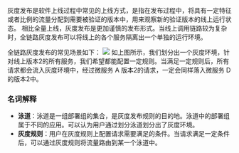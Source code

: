 灰度发布是软件上线过程中常见的上线方式，是指在发布过程中，将具有一定特征或者比例的流量分配到需要被验证的版本中，用来观察新的验证版本的线上运行状态。
相比全量上线，灰度发布是更加谨慎的发布形式。当线上调用链路较为复杂时，全链路灰度发布可以将线上的各个服务隔离出一个单独的运行环境。

全链路灰度发布的常见场景如下：
![](https://main.qcloudimg.com/raw/4b3e3c63c395c366f5c613c788f7641a.png)
如上图所示，我们划分出一个灰度环境，针对线上版本2的所有服务，我们希望都能配置一定规则。当满足一定规则后，所有请求都会流入灰度环境中，经过微服务 A 版本2的请求，一定会同样落入微服务 D 的版本2中。

### 名词解释
- **泳道**：泳道是一组部署组的集合，是灰度发布规则的目的地。泳道中的部署组属于不同的应用。可以认为用户通过划分泳道划分出了灰度环境。
- **灰度规则**：用户在灰度规则上配置请求需要满足的条件。当请求满足一定条件后，可以通过灰度规则将流量路由到某一个泳道中。

